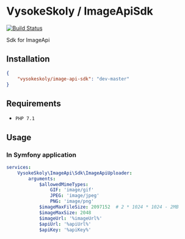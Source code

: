 VysokeSkoly / ImageApiSdk
=========================

[![Build Status](https://travis-ci.org/vysokeskoly/image-api-sdk.svg?branch=master)](https://travis-ci.org/vysokeskoly/image-api-sdk)

Sdk for ImageApi

## Installation
```json
{
    "vysokeskoly/image-api-sdk": "dev-master"
}
```

## Requirements
- `PHP 7.1`

## Usage

### In Symfony application
```yaml
services:
    VysokeSkoly\ImageApi\Sdk\ImageApiUploader:
        arguments:
            $allowedMimeTypes:
                GIF: 'image/gif'
                JPEG: 'image/jpeg'
                PNG: 'image/png'
            $imageMaxFileSize: 2097152  # 2 * 1024 * 1024 - 2MB
            $imageMaxSize: 2048
            $imageUrl: '%imageUrl%'
            $apiUrl: '%apiUrl%'
            $apiKey: '%apiKey%'
```
